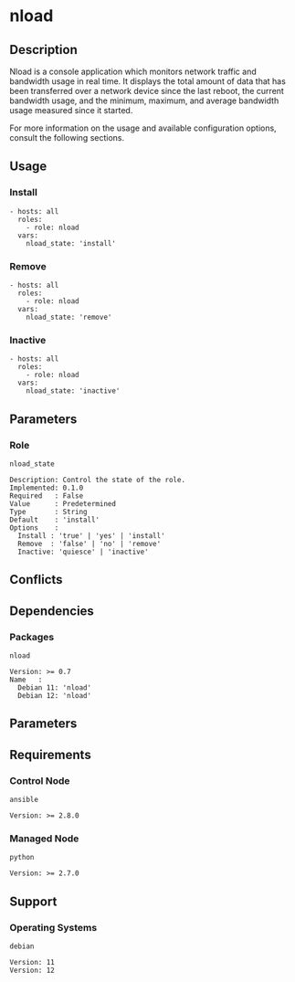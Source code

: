 # nload

## Description

Nload is a console application which monitors network traffic and bandwidth
usage in real time. It displays the total amount of data that has been
transferred over a network device since the last reboot, the current bandwidth
usage, and the minimum, maximum, and average bandwidth usage measured since it
started.

For more information on the usage and available configuration options,
consult the following sections.

## Usage

### Install

```
- hosts: all
  roles:
    - role: nload
  vars:
    nload_state: 'install'
```

### Remove

```
- hosts: all
  roles:
    - role: nload
  vars:
    nload_state: 'remove'
```

### Inactive

```
- hosts: all
  roles:
    - role: nload
  vars:
    nload_state: 'inactive'
```

## Parameters

### Role

`nload_state`

    Description: Control the state of the role.
    Implemented: 0.1.0
    Required   : False
    Value      : Predetermined
    Type       : String
    Default    : 'install'
    Options    :
      Install : 'true' | 'yes' | 'install'
      Remove  : 'false' | 'no' | 'remove'
      Inactive: 'quiesce' | 'inactive'

## Conflicts

## Dependencies

### Packages

`nload`

    Version: >= 0.7
    Name   :
      Debian 11: 'nload'
      Debian 12: 'nload'

## Parameters

## Requirements

### Control Node

`ansible`

    Version: >= 2.8.0

### Managed Node

`python`

    Version: >= 2.7.0

## Support

### Operating Systems

`debian`

    Version: 11
    Version: 12

